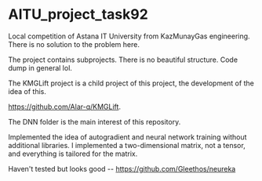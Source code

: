 # AITU_project_task92
Local competition of Astana IT University from KazMunayGas engineering.
There is no solution to the problem here.

The project contains subprojects. There is no beautiful structure. Code dump in general lol. 

The KMGLift project is a child project of this project, the development of the idea of this.

https://github.com/Alar-q/KMGLift.

The DNN folder is the main interest of this repository.

Implemented the idea of autogradient and neural network training without additional libraries. I implemented a two-dimensional matrix, not a tensor, and everything is tailored for the matrix.

Haven't tested but looks good -- https://github.com/Gleethos/neureka